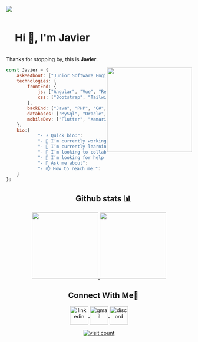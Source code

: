 <!--horizontal divider(gradiant)-->
<img src="https://user-images.githubusercontent.com/73097560/115834477-dbab4500-a447-11eb-908a-139a6edaec5c.gif">

<!--h1 without bottom border-->
<div id="user-content-toc">
  <ul align="top">
    <summary><h1 style="display: inline-block">Hi 👋, I'm Javier</h1></summary>
  </ul>
</div>

<!--start about me -->
Thanks for stopping by, this is **Javier**.

<img align='right' src="https://github.com/7oSkaaa/7oSkaaa/blob/main/Images/about_me.gif?raw=true" width="230">

```javascript
const Javier = {
    askMeAbout: ["Junior Software Engineering", "web dev", "gamer"],
    technologies: {
        frontEnd: {
            js: ["Angular", "Vue", "React", "Laravel"],
            css: ["Bootstrap", "Tailwind", "Sass"]
        },
        backEnd: ["Java", "PHP", "C#", "Typescript", "NodeJS"],
        databases: ["MySql", "Oracle", "Postgres", "SQL server"],
        mobileDev: ["Flutter", "Xamarin", "Kotlin"],
    },
    bio:{
    		"- ⚡ Quick bio:":                    "I am a Junior Software Engineering at Faculty of Electronic and Industrial Systems Engineering at Technical University of Ambato.",
    		"- 🔭 I’m currently working on":      "I’m currently open for a new job opportunity",
    		"- 🌱 I’m currently learning":        "UX and UI, NoSQL",
    		"- 👯 I’m looking to collaborate on": "C#, NoSQL and Docker related projects",
    		"- 🤔 I’m looking for help with":     "Anything related to what I am currently learning 😅",
    		"- 💬 Ask me about":                  "JAVA, PHP, C#, SQL, NodeJS, Software Design & Architecture",
    		"- 📫 How to reach me:":              "https://github.com/javiflores28#connect-with-me",
    }
};
```
<!--end about me -->

<!--- stats (start) -->
<div id="user-content-toc">
  <ul align="center">
    <summary><h2 >Github stats 📊 </h2></summary>
  </ul>
</div>

<p align="center">
<a href="https://github.com/AVS1508">
  <img height="180em" src="https://github-readme-stats-eight-theta.vercel.app/api?username=javiflores28&show_icons=true&theme=algolia&include_all_commits=true&count_private=true"/>
  <img height="180em" src="https://github-readme-stats-eight-theta.vercel.app/api/top-langs/?username=javiflores28&layout=compact&langs_count=8&theme=algolia"/>
</a>
</p>
<!--- stats (end) -->
</p>


<!-- Connect with me -->
<!--h2 without bottom border-->
<div id="user-content-toc">
  <ul align="center">
    <summary><h2 >Connect With Me🤝</h2></summary>
  </ul>
</div>

<!--icons and links-->
<p align="center">
<a href="https://www.linkedin.com/in/javiflores28/" target="blank"><img align="center" src="https://user-images.githubusercontent.com/88904952/234979284-68c11d7f-1acc-4f0c-ac78-044e1037d7b0.png" alt="linkedin" height="50" width="50" />
</a>
  <a href="mailto:javiflores2819@gmail.com" target="blank"><img align="center" src="https://skillicons.dev/icons?i=gmail&perline=14&theme=light"  alt="gmail" height="50" width="50" />
</a>
<a href="https://discordapp.com/users/" target="blank"><img align="center" src="https://user-images.githubusercontent.com/88904952/234982627-019fd336-6248-453c-9b05-97c13fd1d207.png" alt="discord" height="50" width="50" /></a>
  
</p>

<!--profile visit count-->
<div align="center">
  
  [![visit count](https://visitcount.itsvg.in/api?id=javiflores28&icon=3&color=6)](https://visitcount.itsvg.in)
</div>
